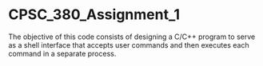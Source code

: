 # CPSC_380_Assignment_1
The  objective  of  this  code  consists  of  designing  a  C/C++  program  to  serve  as  a  shell  interface that accepts user commands and then executes each command in a separate process.
